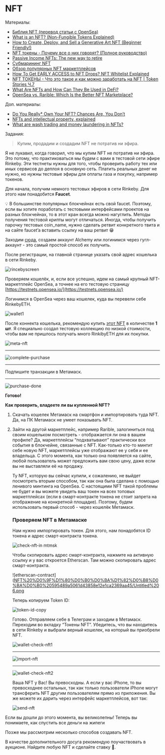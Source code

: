 # NFT

Материалы:

* [Библия NFT (перевод статьи с OpenSea)](https://incrypted.com/nft-bibliya-opensea-perevod/)
* [What is an NFT? (Non-Fungible Tokens Explained)](https://www.youtube.com/watch?v=4dkl5O9LOKg)
* [How to Create, Deploy, and Sell a Generative Art NFT (Beginner Friendly!)](https://www.youtube.com/watch?v=MKwWpZEuLTs)
* [NFT токены - Почему все о них говорят? (Полное руководство)](https://www.youtube.com/watch?v=APm5GYUP3hM)
* [Passive Income NFTs: The new way to retire](https://www.youtube.com/watch?v=yVBsPIFTHYc)
* [Субмарининг NFT](https://www.pinata.cloud/blog/introducing-submarining-what-it-is-why-you-need-it)
* [Обзор популярных NFT маркетплейсов](https://www.youtube.com/watch?v=u25Zk2lbMf8)
* [How To Get EARLY ACCESS to NFT Drops? NFT Whitelist Explained](https://www.youtube.com/watch?v=i2a-eV99nWM)
* [NFT ТОКЕНЫ - Что это такое и как можно заработать на NFT | Token Stories Ч.7](https://www.youtube.com/watch?v=AXWIu-vaWgI)
* [What Are NFTs and How Can They Be Used in DeFi?](https://finematics.com/what-are-nfts-and-how-can-they-be-used-in-defi/)
* [OpenSea vs. Rarible: Which Is the Better NFT Marketplace?](https://www.coindesk.com/learn/opensea-vs-rarible-which-is-the-better-nft-marketplace/)

Доп. материалы:
* [Do You Really* Own Your NFT? Chances Are, You Don’t](https://thedefiant.io/mob-short-squeeze-has-traders-reminiscing-gme-days)
* [NFTs and intellectual property, explained](https://cointelegraph.com/explained/nfts-and-intellectual-property-explained)
* [What are wash trading and money laundering in NFTs?](https://cointelegraph.com/explained/what-are-wash-trading-and-money-laundering-in-nfts)

Задания:

> Купим, продадим и создадим NFT не потратив ни эфира.

Я не лукавил, когда говорил, что мы купим NFT не потратив ни эфира. Это потому, что практиковаться мы будем с вами в тестовой сети эфире Rinkeby. Эти тестнеты нужны для того, чтобы проверить работу тех или иных сервисов до деплоя в основную сеть. Платить реальных денег не нужно, но нужны тестовые эфиры для оплаты газа и покупку, например токенов.  

Для начала, получим немного тестовых эфиров в сети Rinkeby. Для этого нам понадобится **Faucet**. 

💡 В большинстве популярных блокчейнах есть свой faucet. Поэтому, если вы хотите поработать с тестовыми интерфейсами проектов на разных блокчейнах, то в этот кран всегда можно нагуглить. 
Методы получения тестовой крипты могут отличаться. Иногда, чтобы получить парочку тестовых coin_name, нужно сделать ретвит конкретного твита и на сайте faucet’a вставить ссылку на ваш ретвит 😁


Заходим [сюда](https://rinkebyfaucet.com), создаем аккаунт Alchemy или логинимся через гугл-аккаунт - это самый простой способ их получить. 

После регистрации, на главной странице указать свой адрес кошелька в сети Rinkeby. 

![rincebyscreen](https://s3.us-west-2.amazonaws.com/secure.notion-static.com/8e06d7ba-f8af-49ab-8fb1-1b742cf39416/Untitled.png?X-Amz-Algorithm=AWS4-HMAC-SHA256&X-Amz-Content-Sha256=UNSIGNED-PAYLOAD&X-Amz-Credential=AKIAT73L2G45EIPT3X45%2F20220929%2Fus-west-2%2Fs3%2Faws4_request&X-Amz-Date=20220929T094222Z&X-Amz-Expires=86400&X-Amz-Signature=7c68998860e40f3c78067a4f5a2065d7996ae7992b369fa2a841efdd04aad8dc&X-Amz-SignedHeaders=host&response-content-disposition=filename%20%3D%22Untitled.png%22&x-id=GetObject)

Проверяем кошелёк, и, если все успешно, идем на самый крупный NFT-маркетплейс OpenSea, а точнее на его тестовую страницу [https://testnets.opensea.io/](https://testnets.opensea.io/)

Логинимся в OpenSea через ваш кошелек, куда вы перевели себе RinkebyETH. 

![wallet1](https://s3.us-west-2.amazonaws.com/secure.notion-static.com/873d34bc-d39a-4b9c-94c3-8057fd29c0ef/Untitled.png?X-Amz-Algorithm=AWS4-HMAC-SHA256&X-Amz-Content-Sha256=UNSIGNED-PAYLOAD&X-Amz-Credential=AKIAT73L2G45EIPT3X45%2F20220929%2Fus-west-2%2Fs3%2Faws4_request&X-Amz-Date=20220929T094340Z&X-Amz-Expires=86400&X-Amz-Signature=98217bae775edaf934c81f2b7f5eb5f2c8fa2579f1f19db092afe0cbc7d060b0&X-Amz-SignedHeaders=host&response-content-disposition=filename%20%3D%22Untitled.png%22&x-id=GetObject)

После коннекта кошелька, рекомендую купить [этот NFT](https://testnets.opensea.io/assets/rinkeby/0x88b48f654c30e99bc2e4a1559b4dcf1ad93fa656/24290071089379083484624953948549622586066461141968821151670377219967196069927) в количестве **1 шт**. Я специально создал тестовую коллекцию по низкой стоимости, чтобы вам не пришлось получать много RinkibyETH для их покупки. 

![meta-nft](https://s3.us-west-2.amazonaws.com/secure.notion-static.com/34a62034-ccde-4df0-9cbc-5850ce8ab541/Untitled.png?X-Amz-Algorithm=AWS4-HMAC-SHA256&X-Amz-Content-Sha256=UNSIGNED-PAYLOAD&X-Amz-Credential=AKIAT73L2G45EIPT3X45%2F20220929%2Fus-west-2%2Fs3%2Faws4_request&X-Amz-Date=20220929T094754Z&X-Amz-Expires=86400&X-Amz-Signature=bde719ff86b304c7a89bb8ee02739eae5ffdd044e2286e56827de99736d8ebac&X-Amz-SignedHeaders=host&response-content-disposition=filename%20%3D%22Untitled.png%22&x-id=GetObject)

---

![complete-purchase](https://s3.us-west-2.amazonaws.com/secure.notion-static.com/0fa8408c-7ece-47e1-8f43-cf5fda8bd2be/Untitled.png?X-Amz-Algorithm=AWS4-HMAC-SHA256&X-Amz-Content-Sha256=UNSIGNED-PAYLOAD&X-Amz-Credential=AKIAT73L2G45EIPT3X45%2F20220929%2Fus-west-2%2Fs3%2Faws4_request&X-Amz-Date=20220929T094841Z&X-Amz-Expires=86400&X-Amz-Signature=eb8d3ef28792136945d3036640318f4fd82f84ffacf3e3c8a5b51b1b5415574a&X-Amz-SignedHeaders=host&response-content-disposition=filename%20%3D%22Untitled.png%22&x-id=GetObject)

---

Подпишите транзакции в Метамаск.

---

![purchase-done](https://s3.us-west-2.amazonaws.com/secure.notion-static.com/1b0737a7-6e35-490c-ba9a-1c8439419d4c/Untitled.png?X-Amz-Algorithm=AWS4-HMAC-SHA256&X-Amz-Content-Sha256=UNSIGNED-PAYLOAD&X-Amz-Credential=AKIAT73L2G45EIPT3X45%2F20220929%2Fus-west-2%2Fs3%2Faws4_request&X-Amz-Date=20220929T094918Z&X-Amz-Expires=86400&X-Amz-Signature=516d4f03eae100656347ae5cf30eccac778d33f80d33ee6ca57a717e2de11dca&X-Amz-SignedHeaders=host&response-content-disposition=filename%20%3D%22Untitled.png%22&x-id=GetObject)

**Готово!**

**Как проверить, владеете ли вы купленной NFT?** 

1. Скачать кошелек Метамаск на смартфон и импортировать туда NFT. Да, на ПК Метамаск не умеет показывать NFT.
2. Зайти на другой маркетплейс, например Rarible, залогиниться под своим кошельком посмотреть - отображается ли она в вашем профиле? Да, маркетплейсы “подхватывают” практически все события в блокчейне, связанные с NFT. Как-только кто-то минтит себе новую NFT, маркетплейсы уже отображают ее у себя и ее владельца. С этого момента, как только она появляется на сайте, любой пользователь может предложить вам свою цену, даже если вы не выставляли её на продажу. 
    
    Ту NFT, которую вы сейчас купили, к сожалению, не выйдет посмотреть вторым способом, так как она была сделана с помощью ленивого минтинга на OpenSea. С настоящими NFT такой проблемы не будет и вы можете увидеть ваш токен на всех топовых маркетплейсах (если в смарт-контракте токена не стоит запрета на отображение на конкретной площадке). Поэтому, будем использовать первый способ - через кошелёк Метамаск. 
    
    ### Проверяем NFT в Метамаске
    
    Нам нужно импортировать токен. Для этого, нам понадобятся ID токена и адрес смарт-контракта токена. 
    
    ![check-nft-in mtmsk](https://s3.us-west-2.amazonaws.com/secure.notion-static.com/fd0bc287-c00a-4d24-a97a-799a7f11f49a/Untitled.png?X-Amz-Algorithm=AWS4-HMAC-SHA256&X-Amz-Content-Sha256=UNSIGNED-PAYLOAD&X-Amz-Credential=AKIAT73L2G45EIPT3X45%2F20220929%2Fus-west-2%2Fs3%2Faws4_request&X-Amz-Date=20220929T095032Z&X-Amz-Expires=86400&X-Amz-Signature=05f865578499cc9dd4e7e9a7da4f49b30c2e88de584f239240f63fde7fd58c27&X-Amz-SignedHeaders=host&response-content-disposition=filename%20%3D%22Untitled.png%22&x-id=GetObject)
    
    Чтобы скопировать адрес смарт-контракта, нажмите на активную ссылку и у вас откроется Etherscan. Там можно скопировать адрес смарт-контракта. 
    
    ![etherscan-contract]([NFT%20%D0%9F%D1%80%D0%B0%D0%BA%D1%82%D0%B8%D0%BA%D0%B0%20595489a5061d43858e12e1ca2369aa45/Untitled%206.png](https://s3.us-west-2.amazonaws.com/secure.notion-static.com/96a5afd0-68e5-4c8a-8bf5-75d6cd644024/Untitled.png?X-Amz-Algorithm=AWS4-HMAC-SHA256&X-Amz-Content-Sha256=UNSIGNED-PAYLOAD&X-Amz-Credential=AKIAT73L2G45EIPT3X45%2F20220929%2Fus-west-2%2Fs3%2Faws4_request&X-Amz-Date=20220929T095116Z&X-Amz-Expires=86400&X-Amz-Signature=d633f32235535b0d36a6d44e268e1155f60c9d970791038d9a5312708cb5ade4&X-Amz-SignedHeaders=host&response-content-disposition=filename%20%3D%22Untitled.png%22&x-id=GetObject)
    
    Теперь копируем Token ID:
    
    ![token-id-copy](https://s3.us-west-2.amazonaws.com/secure.notion-static.com/d6c45a4e-7ed4-4396-adff-d218371fb6d7/Untitled.png?X-Amz-Algorithm=AWS4-HMAC-SHA256&X-Amz-Content-Sha256=UNSIGNED-PAYLOAD&X-Amz-Credential=AKIAT73L2G45EIPT3X45%2F20220929%2Fus-west-2%2Fs3%2Faws4_request&X-Amz-Date=20220929T095202Z&X-Amz-Expires=86400&X-Amz-Signature=bb0cb1f92e97b595e3a95451190003b8b98b4f9431c6d519fed737ede7ae9601&X-Amz-SignedHeaders=host&response-content-disposition=filename%20%3D%22Untitled.png%22&x-id=GetObject)
    
    Готово. Отправляем себе в Телеграм и заходим в Метамаск. Переходим во вкладку “Токены NFT”. Убедитесь, что вы находитесь в сети Rinkeby и выбрали верный кошелек, на который вы приобрели NFT.
    
    ![wallet-check-nft1](https://s3.us-west-2.amazonaws.com/secure.notion-static.com/253356fe-5eb4-4fdd-abf9-11879b9b6828/photo_2022-08-22_15-31-16.jpg?X-Amz-Algorithm=AWS4-HMAC-SHA256&X-Amz-Content-Sha256=UNSIGNED-PAYLOAD&X-Amz-Credential=AKIAT73L2G45EIPT3X45%2F20220929%2Fus-west-2%2Fs3%2Faws4_request&X-Amz-Date=20220929T095357Z&X-Amz-Expires=86400&X-Amz-Signature=4f0ea85e1d2ce30ff6e833962b39758d793921a4e6e2022e7a84e45a95b38bc3&X-Amz-SignedHeaders=host&response-content-disposition=filename%20%3D%22photo_2022-08-22_15-31-16.jpg%22&x-id=GetObject)
    
    ---
    
    ![import-nft](https://s3.us-west-2.amazonaws.com/secure.notion-static.com/e31be4f9-bf1e-4a85-be67-515dd97efdea/photo_2022-08-22_15-30-57.jpg?X-Amz-Algorithm=AWS4-HMAC-SHA256&X-Amz-Content-Sha256=UNSIGNED-PAYLOAD&X-Amz-Credential=AKIAT73L2G45EIPT3X45%2F20220929%2Fus-west-2%2Fs3%2Faws4_request&X-Amz-Date=20220929T095503Z&X-Amz-Expires=86400&X-Amz-Signature=1470182207830e93c562cd76abaf393b22b1427e502f488de184fef0a8dca5bc&X-Amz-SignedHeaders=host&response-content-disposition=filename%20%3D%22photo_2022-08-22_15-30-57.jpg%22&x-id=GetObject)
    
    ---
    
    ![wallet-check-nft2](https://s3.us-west-2.amazonaws.com/secure.notion-static.com/a7ecdfbe-22bf-4abe-9be3-872dd248b9c1/photo_2022-08-22_15-30-59.jpg?X-Amz-Algorithm=AWS4-HMAC-SHA256&X-Amz-Content-Sha256=UNSIGNED-PAYLOAD&X-Amz-Credential=AKIAT73L2G45EIPT3X45%2F20220929%2Fus-west-2%2Fs3%2Faws4_request&X-Amz-Date=20220929T095546Z&X-Amz-Expires=86400&X-Amz-Signature=94f384da39334439ffa8544f8ff7bfdaea2b3ea9fae064e528dad2e71b46d9ba&X-Amz-SignedHeaders=host&response-content-disposition=filename%20%3D%22photo_2022-08-22_15-30-59.jpg%22&x-id=GetObject)
    
    Ваша NFT у Вас! Вы превосходны. А если у вас iPhone, то вы превосходнее остальных, так как только пользователи iPhone могут трансферить NFT другим пользователям прямо из приложения. Вы же можете их дарить через интерфейс маркетплейсов, вот так:
    
    ![send-nft](https://s3.us-west-2.amazonaws.com/secure.notion-static.com/25530271-32dd-45d3-8916-9acf2c04a99b/Untitled.png?X-Amz-Algorithm=AWS4-HMAC-SHA256&X-Amz-Content-Sha256=UNSIGNED-PAYLOAD&X-Amz-Credential=AKIAT73L2G45EIPT3X45%2F20220929%2Fus-west-2%2Fs3%2Faws4_request&X-Amz-Date=20220929T095632Z&X-Amz-Expires=86400&X-Amz-Signature=70074b4e2bf3e6100e210ea41b8f9500c941d961d7001c00b55f94238d6bdd94&X-Amz-SignedHeaders=host&response-content-disposition=filename%20%3D%22Untitled.png%22&x-id=GetObject)
    

Если вы дошли до этого момента, вы великолепны! Теперь вы понимаете, как спустить все деньги на жипеги

Позже мы рассмотрим несколько способов создавать NFT.

В качестве дополнительного досуга рекомендую поучаствовать в аукционе. Найдите любую NFT и сделайте ставку 🙂.

